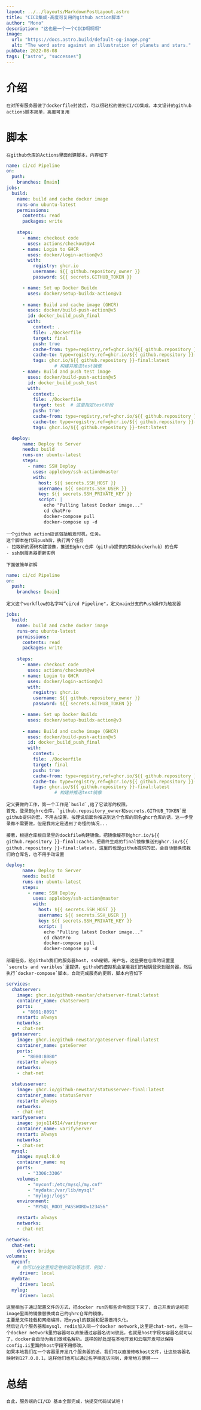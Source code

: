 ```yaml
---
layout: ../../layouts/MarkdownPostLayout.astro
title: "CICD集成-高度可复用的github action脚本"
author: "Mono"
description: "这也是一个一个CICD啊啊啊"
image:
  url: "https://docs.astro.build/default-og-image.png"
  alt: "The word astro against an illustration of planets and stars."
pubDate: 2022-08-08
tags: ["astro", "successes"]
---
```


# 介绍
	在对所有服务器做了dockerfile封装后，可以很轻松的做到CI/CD集成，本文设计的github actions脚本简单，高度可复用

# 脚本
	在github仓库的Actions里面创建脚本，内容如下
```yaml
name: ci/cd Pipeline
on:
  push:
    branches: [main]
jobs:
  build:
    name: build and cache docker image 
    runs-on: ubuntu-latest
    permissions:
      contents: read
      packages: write 
    
    steps:
      - name: checkout code
        uses: actions/checkout@v4
      - name: Login to GHCR
        uses: docker/login-action@v3
        with:
          registry: ghcr.io
          username: ${{ github.repository_owner }}
          password: ${{ secrets.GITHUB_TOKEN }}

      - name: Set up Docker Buildx
        uses: docker/setup-buildx-action@v3
      
      - name: Build and cache image (GHCR)
        uses: docker/build-push-action@v5
        id: docker_build_push_final
        with:
          context: .
          file: ./Dockerfile
          target: final
          push: true
          cache-from: type=registry,ref=ghcr.io/${{ github.repository }}-final:cache
          cache-to: type=registry,ref=ghcr.io/${{ github.repository }}-final:cache,mode=max
          tags: ghcr.io/${{ github.repository }}-final:latest
                  # 构建并推送test镜像
      - name: Build and push test image
        uses: docker/build-push-action@v5
        id: docker_build_push_test
        with:
          context: .
          file: ./Dockerfile
          target: test  # 这里指定test阶段
          push: true
          cache-from: type=registry,ref=ghcr.io/${{ github.repository }}-test:cache
          cache-to: type=registry,ref=ghcr.io/${{ github.repository }}-test:cache,mode=max
          tags: ghcr.io/${{ github.repository }}-test:latest

  deploy:
      name: Deploy to Server
      needs: build
      runs-on: ubuntu-latest
      steps:
        - name: SSH Deploy
          uses: appleboy/ssh-action@master
          with:
            host: ${{ secrets.SSH_HOST }}
            username: ${{ secrets.SSH_USER }}
            key: ${{ secrets.SSH_PRIVATE_KEY }}
            script: |
              echo "Pulling latest Docker image..."
              cd chatPro
              docker-compose pull
              docker-compose up -d
```

	一个github action应该包括触发时机，任务。
	这个脚本在代码push后，执行两个任务
	- 拉取新的源码构建镜像，推送到ghrc仓库（github提供的类似dockerhub）的仓库
	- ssh到服务器更新实例

	下面做简单讲解
```yaml
name: ci/cd Pipeline
on:
  push:
    branches: [main]

```

	定义这个workflow的名字叫“ci/cd Pipeline"，定义main分支的Push操作为触发器

```yaml
jobs:
  build:
    name: build and cache docker image 
    runs-on: ubuntu-latest
    permissions:
      contents: read
      packages: write 
    
    steps:
      - name: checkout code
        uses: actions/checkout@v4
      - name: Login to GHCR
        uses: docker/login-action@v3
        with:
          registry: ghcr.io
          username: ${{ github.repository_owner }}
          password: ${{ secrets.GITHUB_TOKEN }}

      - name: Set up Docker Buildx
        uses: docker/setup-buildx-action@v3
      
      - name: Build and cache image (GHCR)
        uses: docker/build-push-action@v5
        id: docker_build_push_final
        with:
          context: .
          file: ./Dockerfile
          target: final
          push: true
          cache-from: type=registry,ref=ghcr.io/${{ github.repository }}-final:cache
          cache-to: type=registry,ref=ghcr.io/${{ github.repository }}-final:cache,mode=max
          tags: ghcr.io/${{ github.repository }}-final:latest
                  # 构建并推送test镜像
```

	定义要做的工作，第一个工作是`build`,给了它读写的权限。
	首先，登录到ghrc仓库，`github.repository_owner和secrets.GITHUB_TOKEN`是github提供的宏，不用去设置，按理说后面你推送到这个仓库的同名ghcr仓库的话，这一步登录都不需要做，但是我肯定是遇到了奇怪的情况...

	接着，根据仓库根目录里的dockfile构建镜像，把镜像缓存到ghcr.io/${{ github.repository }}-final:cache，把最终生成的final镜像推送到ghcr.io/${{ github.repository }}-final:latest，这里的也是github提供的宏，会自动替换成我们的仓库名，也不用手动设置


```yaml
deploy:
      name: Deploy to Server
      needs: build
      runs-on: ubuntu-latest
      steps:
        - name: SSH Deploy
          uses: appleboy/ssh-action@master
          with:
            host: ${{ secrets.SSH_HOST }}
            username: ${{ secrets.SSH_USER }}
            key: ${{ secrets.SSH_PRIVATE_KEY }}
            script: |
              echo "Pulling latest Docker image..."
              cd chatPro
              docker-compose pull
              docker-compose up -d
```

	部署任务，给github我们的服务器host，ssh秘钥，用户名，这些要在仓库的设置里`secrets and varibles`里提供，github的虚拟机会拿着我们的秘钥登录到服务器，然后执行`docker-compose`脚本，自动完成服务的更新，脚本内容如下


```yaml
services:
  chatserver:
    image: ghcr.io/github-newstar/chatserver-final:latest
    container_name: chatserver1
    ports:
      - "8091:8091"
    restart: always
    networks:
    - chat-net
  gateserver:
    image: ghcr.io/github-newstar/gateserver-final:latest
    container_name: gateServer
    ports:
      - "8080:8080"
    restart: always
    networks:
    - chat-net

  statusserver:
    image: ghcr.io/github-newstar/statusserver-final:latest
    container_name: statusServer
    restart: always
    networks:
    - chat-net
  varifyserver:
    image: jojo114514/varifyserver
    container_name: varifyServer
    restart: always
    networks:
    - chat-net
  mysql:
    image: mysql:8.0
    container_name: mq
    ports:
        - "3306:3306"
    volumes:
        - "myconf:/etc/mysql/my.cnf"
        - "mydata:/var/lib/mysql"
        - "mylog:/logs"
    environment:
        - "MYSQL_ROOT_PASSWORD=123456"

    restart: always
    networks:
    - chat-net

networks:
  chat-net:
    driver: bridge
volumes:
  myconf:
    # 你可以在这里指定卷的驱动等选项，例如：
     driver: local
  mydata:
     driver: local
  mylog:
     driver: local
```
	这里相当于通过配置文件的方式，把docker run的那些命令固定下来了，自己开发的话吧把image里面的镜像替换成自己的ghrc仓库的镜像。
	主要是文件挂载和网络编排，把mysql的数据和配置做持久化。
	然后让几个服务器和mysql、redis加入同一个docker network,这里是chat-net，在同一个docker network里的容器可以直接通过容器名访问彼此，也就是host字段写容器名就可以了，docker会自动为我们做域名解析。这样的好处是在本地开发和云端开发可以保持config.ii里面的host字段不用修改。
	如果本地我们在一个容器里开发几个服务器的话，我们可以直接修改host文件，让这些容器名映射到127.0.0.1，这样他们也可以通过名字相互访问到，非常地方便啊~~~

# 总结
	自此，服务端的CI/CD 基本全部完成，快提交代码试试吧！